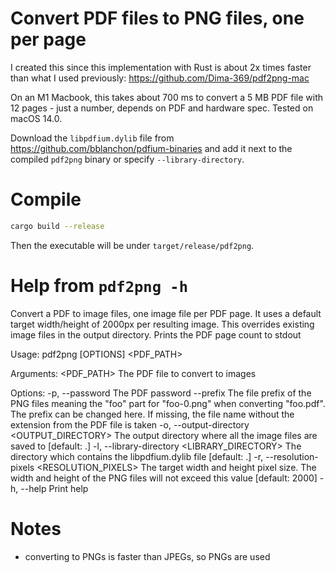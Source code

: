 # Convert PDF files to PNG files, one per page

I created this since this implementation with Rust is about 2x times faster than what I used previously: https://github.com/Dima-369/pdf2png-mac

On an M1 Macbook, this takes about 700 ms to convert a 5 MB PDF file with 12 pages - just a number, depends on PDF and hardware spec. Tested on macOS 14.0.

Download the `libpdfium.dylib` file from https://github.com/bblanchon/pdfium-binaries and add it next to the compiled `pdf2png` binary or specify `--library-directory`.

# Compile

```bash
cargo build --release
```

Then the executable will be under `target/release/pdf2png`.

# Help from `pdf2png -h`

Convert a PDF to image files, one image file per PDF page. It uses a default target width/height of 2000px per resulting image. This overrides existing image files in the output directory. Prints the PDF page count to stdout

Usage: pdf2png [OPTIONS] <PDF_PATH>

Arguments:
  <PDF_PATH>  The PDF file to convert to images

Options:
  -p, --password <PASSWORD>
          The PDF password
      --prefix <PREFIX>
          The file prefix of the PNG files meaning the "foo" part for "foo-0.png" when converting "foo.pdf". The prefix can be changed here. If missing, the file name without the extension from the PDF file is taken
  -o, --output-directory <OUTPUT_DIRECTORY>
          The output directory where all the image files are saved to [default: .]
  -l, --library-directory <LIBRARY_DIRECTORY>
          The directory which contains the libpdfium.dylib file [default: .]
  -r, --resolution-pixels <RESOLUTION_PIXELS>
          The target width and height pixel size. The width and height of the PNG files will not exceed this value [default: 2000]
  -h, --help
          Print help

# Notes

- converting to PNGs is faster than JPEGs, so PNGs are used

